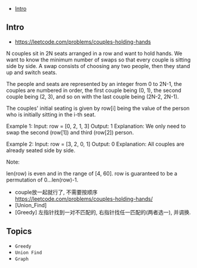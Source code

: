 - [Intro](#intro)

## Intro

- https://leetcode.com/problems/couples-holding-hands


N couples sit in 2N seats arranged in a row and want to hold hands.  We want to know the minimum number of swaps so that every couple is sitting side by side.  A swap consists of choosing any two people, then they stand up and switch seats. 

The people and seats are represented by an integer from 0 to 2N-1, the couples are numbered in order, the first couple being (0, 1), the second couple being (2, 3), and so on with the last couple being (2N-2, 2N-1).

The couples' initial seating is given by row[i] being the value of the person who is initially sitting in the i-th seat.

Example 1:
Input: row = [0, 2, 1, 3]
Output: 1
Explanation: We only need to swap the second (row[1]) and third (row[2]) person.

Example 2:
Input: row = [3, 2, 0, 1]
Output: 0
Explanation: All couples are already seated side by side.


Note:

 len(row) is even and in the range of [4, 60].
 row is guaranteed to be a permutation of 0...len(row)-1.

- couple放一起就行了, 不需要按顺序 https://leetcode.com/problems/couples-holding-hands/
- [Union_Find]
- [Greedy] 左指针找到一对不匹配的, 右指针找任一匹配的(两者选一), 并调换.



## Topics

- `Greedy`
- `Union Find`
- `Graph`


